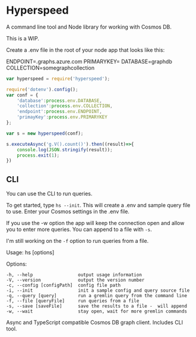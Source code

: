 # Hyperspeed

A command line tool and Node library for working with Cosmos DB. 

This is a WIP.

Create a .env file in the root of your node app that looks like this:

ENDPOINT=<yourdb>.graphs.azure.com
PRIMARYKEY=<yourkey>
DATABASE=graphdb
COLLECTION=somegraphcollection

```javascript
var hyperspeed = require('hyperspeed');

require('dotenv').config();
var conf = {
    'database':process.env.DATABASE,
    'collection':process.env.COLLECTION,
    'endpoint':process.env.ENDPOINT,
    'primayKey':process.env.PRIMARYKEY
};

var s = new hyperspeed(conf);

s.executeAsync('g.V().count()').then((result)=>{
    console.log(JSON.stringify(result));
    process.exit(1);
})
```



## CLI

You can use the CLI to run queries. 

To get started, type ```hs --init```. This will create a .env and sample query file to use. Enter your Cosmos settings in the .env file. 

If you use the -w option the app will keep the connection open and allow you to enter more queries. You can append to a file with ```-s```. 

I'm still working on the ```-f``` option to run queries from a file. 

Usage: hs [options]

  Options:

    -h, --help                 output usage information
    -V, --version              output the version number
    -c, --config [configPath]  config file path
    -i, --init                 init a sample config and query source file
    -q, --query [query]        run a gremlin query from the command line
    -f, --file [queryFile]     run queries from a file
    -s, --save [saveFile]      save the results to a file -  will append
    -w, --wait                 stay open, wait for more gremlin commands

Async and TypeScript compatible Cosmos DB graph client. Includes CLI tool. 
